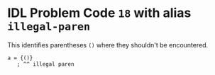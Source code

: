 # IDL Problem Code `18` with alias `illegal-paren`

<!--@include: ./severity/execution_error.md-->

This identifies parentheses `()` where they shouldn't be encountered.

```idl
a = {()}
   ; ^^ illegal paren
```

